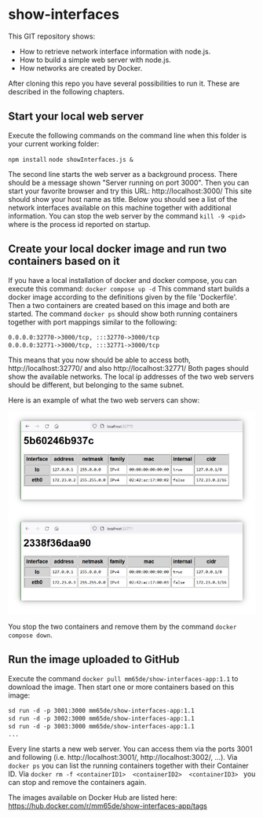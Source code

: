 # show-interfaces

This GIT repository shows:
* How to retrieve network interface information with node.js.
* How to build a simple web server with node.js.
* How networks are created by Docker.

After cloning this repo you have several possibilities to run it. These are described in the following chapters.

## Start your local web server

Execute the following commands on the command line when this folder is your current working folder:

`npm install`
`node showInterfaces.js &`

The second line starts the web server as a background process.
There should be a message shown "Server running on port 3000".
Then you can start your favorite browser and try this URL: http://localhost:3000/
This site should show your host name as title.
Below you should see a list of the network interfaces available on this machine together with additional information.
You can stop the web server by the command `kill -9 <pid>` where <pid> is the process id reported on startup.

## Create your local docker image and run two containers based on it
If you have a local installation of docker and docker compose, you can execute this command:
`docker compose up -d`
This command start builds a docker image according to the definitions given by the file 'Dockerfile'.
Then a two containers are created based on this image and both are started.
The command `docker ps` should show both running containers together with port mappings similar to the following:

    0.0.0.0:32770->3000/tcp, :::32770->3000/tcp
    0.0.0.0:32771->3000/tcp, :::32771->3000/tcp

This means that you now should be able to access both, http://localhost:32770/ and also http://localhost:32771/ 
Both pages should show the available networks.
The local ip addresses of the two web servers should be different, but belonging to the same subnet.

Here is an example of what the two web servers can show:

![Screenshot of two web servers](doc/twoServers.png)

You stop the two containers and remove them by the command `docker compose down`.

## Run the image uploaded to GitHub

Execute the command `docker pull mm65de/show-interfaces-app:1.1` to download the image.
Then start one or more containers based on this image:
    
    sd run -d -p 3001:3000 mm65de/show-interfaces-app:1.1
    sd run -d -p 3002:3000 mm65de/show-interfaces-app:1.1
    sd run -d -p 3003:3000 mm65de/show-interfaces-app:1.1
    ...

Every line starts a new web server. You can access them via the ports 3001 and following (i.e. http://localhost:3001/, http://localhost:3002/, ...).
Via `docker ps` you can list the running containers together with their Container ID.
Via `docker rm -f <containerID1>  <containerID2>  <containerID3> ` you can stop and remove the containers again.

The images available on Docker Hub are listed here: https://hub.docker.com/r/mm65de/show-interfaces-app/tags
    
    


